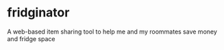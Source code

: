 # fridginator
A web-based item sharing tool to help me and my roommates save money and fridge space
